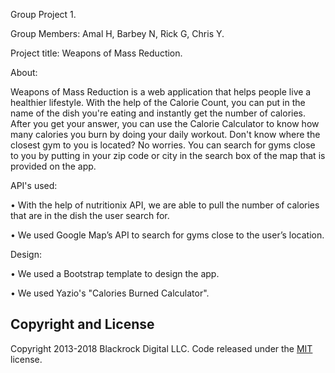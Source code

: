 Group Project 1. 

Group Members: Amal H, Barbey N, Rick G, Chris Y. 


Project title: Weapons of Mass Reduction.

About:

Weapons of Mass Reduction is a web application that helps people live a healthier lifestyle. 
With the help of the Calorie Count, you can put in the name of the dish you're eating and instantly get the number of calories.
After you get your answer, you can use the Calorie Calculator to know how many calories you burn by doing your daily workout. 
Don't know where the closest gym to you is located? No worries. You can search for gyms close to you by putting in your zip code or city in the search box of the map that is provided on the app. 



API's used:

•	With the help of nutritionix API, we are able to pull the number of calories that are in the dish the user search for. 

•	We used Google Map’s API to search for gyms close to the user’s location. 


Design:

•	We used a Bootstrap template to design the app.

•	We used Yazio's "Calories Burned Calculator". 

## Copyright and License

Copyright 2013-2018 Blackrock Digital LLC. Code released under the [MIT](https://github.com/BlackrockDigital/startbootstrap-new-age/blob/gh-pages/LICENSE) license.
